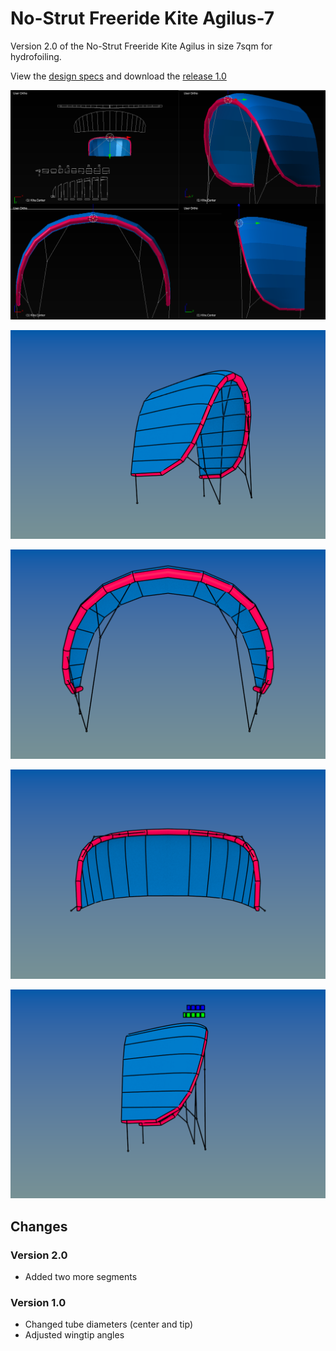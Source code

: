 # No-Strut Freeride Kite Agilus-7
Version 2.0 of the No-Strut Freeride Kite Agilus in size 7sqm for hydrofoiling.

View the [design specs](https://github.com/wingworks/Agilus-7/blob/master/Agilus-7.kite) and download the [release 1.0](https://github.com/wingworks/Agilus-7/releases)

![Kite 3D preview](https://github.com/wingworks/Agilus-7/blob/master/quad_view.png)  

![Kite 3D preview](https://github.com/wingworks/Agilus-7/blob/master/Agilus-7_perspective.png)  

![Kite 3D preview](https://github.com/wingworks/Agilus-7/blob/master/Agilus-7_front.png)

![Kite 3D preview](https://github.com/wingworks/Agilus-7/blob/master/Agilus-7_bottom.png)

![Kite 3D preview](https://github.com/wingworks/Agilus-7/blob/master/Agilus-7_right.png)

## Changes
### Version 2.0
* Added two more segments
### Version 1.0
* Changed tube diameters  (center and tip)
* Adjusted wingtip angles 
